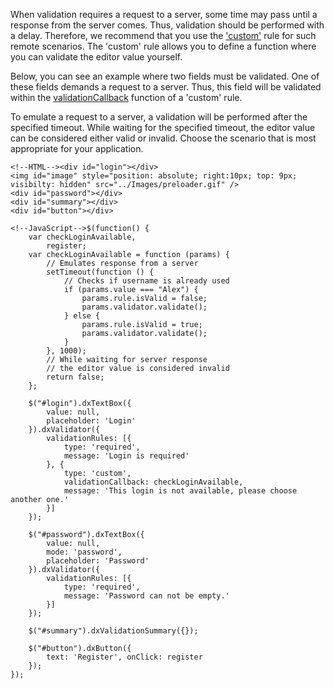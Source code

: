 When validation requires a request to a server, some time may pass until a response from the server comes. Thus, validation should be performed with a delay. Therefore, we recommend that you use the ['custom'](/api-reference/10%20UI%20Widgets/dxValidator/8%20Validation%20Rules/CustomRule '/Documentation/ApiReference/UI_Widgets/dxValidator/Validation_Rules/CustomRule/') rule for such remote scenarios. The 'custom' rule allows you to define a function where you can validate the editor value yourself.

Below, you can see an example where two fields must be validated. One of these fields demands a request to a server. Thus, this field will be validated within the [validationCallback](/api-reference/10%20UI%20Widgets/dxValidator/8%20Validation%20Rules/CustomRule/validationCallback.md '/Documentation/ApiReference/UI_Widgets/dxValidator/Validation_Rules/CustomRule/#validationCallback') function of a 'custom' rule.

To emulate a request to a server, a validation will be performed after the specified timeout. While waiting for the specified timeout, the editor value can be considered either valid or invalid. Choose the scenario that is most appropriate for your application.

    <!--HTML--><div id="login"></div>
    <img id="image" style="position: absolute; right:10px; top: 9px; visibilty: hidden" src="../Images/preloader.gif" />
    <div id="password"></div>
    <div id="summary"></div>
    <div id="button"></div>

    <!--JavaScript-->$(function() {
        var checkLoginAvailable,
            register;
        var checkLoginAvailable = function (params) {
            // Emulates response from a server
            setTimeout(function () {
                // Checks if username is already used
                if (params.value === "Alex") {
                    params.rule.isValid = false;
                    params.validator.validate();
                } else {
                    params.rule.isValid = true;
                    params.validator.validate();
                }
            }, 1000);
            // While waiting for server response 
            // the editor value is considered invalid 
            return false;
        };

        $("#login").dxTextBox({
            value: null,
            placeholder: 'Login'
        }).dxValidator({
            validationRules: [{
                type: 'required',
                message: 'Login is required'
            }, {
                type: 'custom',
                validationCallback: checkLoginAvailable,
                message: 'This login is not available, please choose another one.'
            }]
        });

        $("#password").dxTextBox({
            value: null,
            mode: 'password',
            placeholder: 'Password'
        }).dxValidator({
            validationRules: [{
                type: 'required',
                message: 'Password can not be empty.'
            }]
        });

        $("#summary").dxValidationSummary({});

        $("#button").dxButton({
            text: 'Register', onClick: register
        });        
    });
